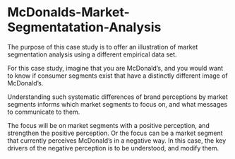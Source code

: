 # McDonalds-Market-Segmentatation-Analysis

The purpose of this case study is to offer an illustration of market segmentation
analysis using a different empirical data set.

For this case study, imagine that you are McDonald’s, and you would want
to know if consumer segments exist that have a distinctly different image of
McDonald’s.

Understanding such systematic differences of brand perceptions by
market segments informs which market segments to focus on, and what messages to
communicate to them.

The focus will be  on market segments with a positive perception, and strengthen the positive perception. Or the focus can be 
a market segment that currently perceives McDonald’s in a negative way. In this case, the key drivers of the negative perception 
is to be understood, and modify them.
